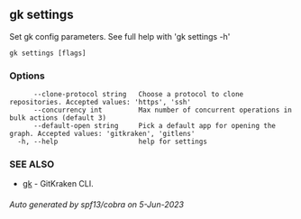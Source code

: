 ## gk settings

Set gk config parameters. See full help with 'gk settings -h'

```
gk settings [flags]
```

### Options

```
      --clone-protocol string   Choose a protocol to clone repositories. Accepted values: 'https', 'ssh'
      --concurrency int         Max number of concurrent operations in bulk actions (default 3)
      --default-open string     Pick a default app for opening the graph. Accepted values: 'gitkraken', 'gitlens'
  -h, --help                    help for settings
```

### SEE ALSO

* [gk](gk.md)	 - GitKraken CLI.

###### Auto generated by spf13/cobra on 5-Jun-2023
